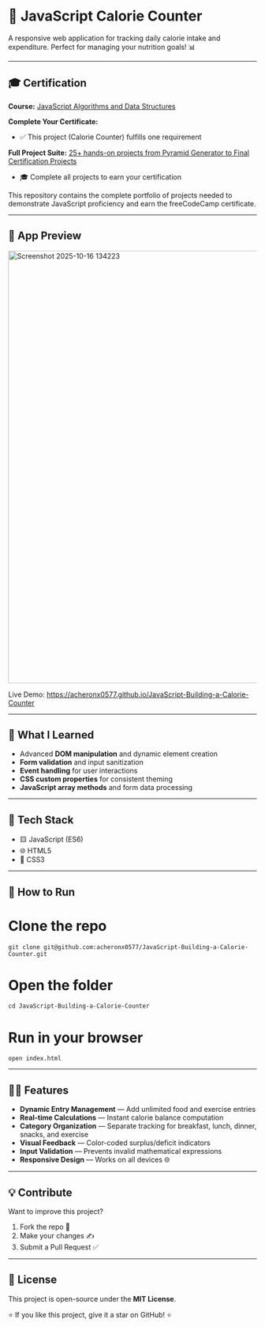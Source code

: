 # 🍎 JavaScript Calorie Counter

A responsive web application for tracking daily calorie intake and expenditure. Perfect for managing your nutrition goals! 📊

---

## 🎓 Certification

**Course:** [JavaScript Algorithms and Data Structures](https://www.freecodecamp.org/learn/javascript-algorithms-and-data-structures-v8)

**Complete Your Certificate:**
- ✅ This project (Calorie Counter) fulfills one requirement

**Full Project Suite:** [25+ hands-on projects from Pyramid Generator to Final Certification Projects](https://github.com/acheronx0577/JavaScript-Algorithms-and-Data-Structures)
- 🎓 Complete all projects to earn your certification

This repository contains the complete portfolio of projects needed to demonstrate JavaScript proficiency and earn the freeCodeCamp certificate.

---

## 📸 App Preview

<img width="831" height="875" alt="Screenshot 2025-10-16 134223" src="https://github.com/user-attachments/assets/a7a7bbed-5f61-4a47-a3aa-7490da4ba6cf" />

Live Demo: https://acheronx0577.github.io/JavaScript-Building-a-Calorie-Counter

---

## 🧠 What I Learned
- Advanced **DOM manipulation** and dynamic element creation  
- **Form validation** and input sanitization  
- **Event handling** for user interactions  
- **CSS custom properties** for consistent theming  
- **JavaScript array methods** and form data processing  

---

## 🧰 Tech Stack
- 🟨 JavaScript (ES6)  
- 🌐 HTML5  
- 🎨 CSS3  

---

## 🚀 How to Run
# Clone the repo
```
git clone git@github.com:acheronx0577/JavaScript-Building-a-Calorie-Counter.git
```
# Open the folder
```
cd JavaScript-Building-a-Calorie-Counter
```
# Run in your browser
```
open index.html
```

---

## 🧙‍♂️ Features
- **Dynamic Entry Management** — Add unlimited food and exercise entries  
- **Real-time Calculations** — Instant calorie balance computation  
- **Category Organization** — Separate tracking for breakfast, lunch, dinner, snacks, and exercise  
- **Visual Feedback** — Color-coded surplus/deficit indicators  
- **Input Validation** — Prevents invalid mathematical expressions  
- **Responsive Design** — Works on all devices 🌐  

---

## 💡 Contribute
Want to improve this project?

1. Fork the repo 🍴  
2. Make your changes ✍️  
3. Submit a Pull Request ✅  

---

## 📜 License
This project is open-source under the **MIT License**.

⭐ If you like this project, give it a star on GitHub! ⭐
